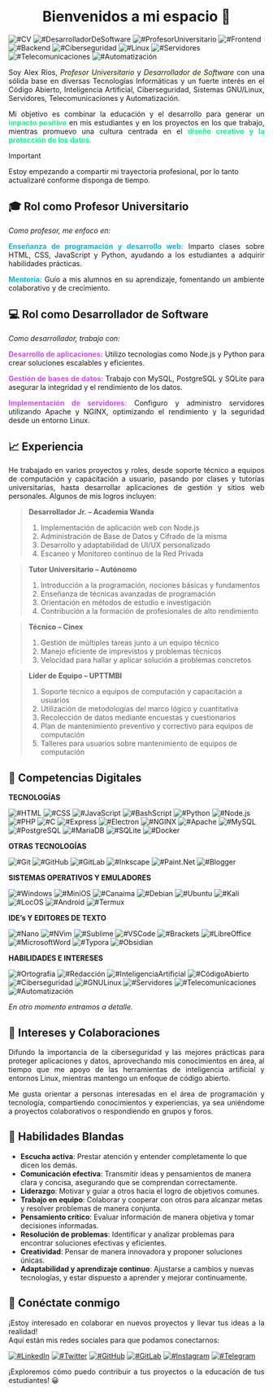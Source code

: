# <center>Bienvenidos a mi espacio 👋</center>

![#CV](https://img.shields.io/badge/%23CV-3498db) ![#DesarrolladorDeSoftware](https://img.shields.io/badge/%23DesarrolladorDeSoftware-3498db) ![#ProfesorUniversitario](https://img.shields.io/badge/%23ProfesorUniversitario-3498db) ![#Frontend](https://img.shields.io/badge/%23Frontend-3498db) ![#Backend](https://img.shields.io/badge/%23Backend-3498db) ![#Ciberseguridad](https://img.shields.io/badge/%23Ciberseguridad-3498db) ![#Linux](https://img.shields.io/badge/%23Linux-3498db) ![#Servidores](https://img.shields.io/badge/%23Servidores-3498db) ![#Telecomunicaciones](https://img.shields.io/badge/%23Telecomunicaciones-3498db) ![#Automatización](https://img.shields.io/badge/%23Automatización-3498db)

<p align="justify">Soy Alex Ríos, <i style="text-decoration:underline #f8ff00">Profesor Universitario</i> y <i style="text-decoration:underline #f8ff00">Desarrollador de Software</i> con una sólida base en diversas Tecnologías Informáticas y un fuerte interés en el Código Abierto, Inteligencia Artificial, Ciberseguridad, Sistemas GNU/Linux, Servidores, Telecomunicaciones y Automatización.</p>

<p align="justify">Mi objetivo es combinar la educación y el desarrollo para generar un <b style="color:#00fd8b">impacto positivo</b> en mis estudiantes y en los proyectos en los que trabajo, mientras promuevo una cultura centrada en el <b style="color:#00fd8b">diseño creativo y la protección de los datos.</b></p>

> [!IMPORTANT]
> Estoy empezando a compartir mi trayectoria profesional, por lo tanto actualizaré conforme disponga de tiempo.

## 🎓 Rol como Profesor Universitario

*Como profesor, me enfoco en:*

<p align="justify"><b style="color:#00b8dd">Enseñanza de programación y desarrollo web:</b> Imparto clases sobre HTML, CSS, JavaScript y Python, ayudando a los estudiantes a adquirir habilidades prácticas.</p>
<p align="justify"><b style="color:#00b8dd">Mentoría:</b> Guío a mis alumnos en su aprendizaje, fomentando un ambiente colaborativo y de crecimiento.</p>

## 💻 Rol como Desarrollador de Software

*Como desarrollador, trabajo con:*

<p align="justify"><b style="color:#d844fa">Desarrollo de aplicaciones:</b> Utilizo tecnologías como Node.js y Python para crear soluciones escalables y eficientes.</p>
<p align="justify"><b style="color:#d844fa">Gestión de bases de datos:</b> Trabajo con MySQL, PostgreSQL y SQLite para asegurar la integridad y el rendimiento de los datos.</p>
<p align="justify"><b style="color:#d844fa">Implementación de servidores:</b> Configuro y administro servidores utilizando Apache y NGINX, optimizando el rendimiento y la seguridad desde un entorno Linux.</p>

## 📈 Experiencia

<p align="justify">He trabajado en varios proyectos y roles, desde soporte técnico a equipos de computación y capacitación a usuario, pasando por clases y tutorías universitarias, hasta desarrollar aplicaciones de gestión y sitios web personales. Algunos de mis logros incluyen:</p>

> **Desarrollador Jr. –  Academia Wanda**
> 
> 1. Implementación de aplicación web con Node.js
> 2. Administración de Base de Datos y Cifrado de la misma
> 3. Desarrollo y adaptabilidad de UI/UX personalizado
> 4. Escaneo y Monitoreo continuo de la Red Privada

> **Tutor Universitario –  Autónomo**
> 
> 1. Introducción a la programación, nociones básicas y fundamentos
> 2. Enseñanza de técnicas avanzadas de programación
> 3. Orientación en métodos de estudio e investigación
> 4. Contribución a la formación de profesionales de alto rendimiento

> **Técnico – Cinex**
> 
> 1. Gestión de múltiples tareas junto a un equipo técnico
> 2. Manejo eficiente de imprevistos y problemas técnicos
> 3. Velocidad para hallar y aplicar solución a problemas concretos

> **Líder de Equipo – UPTTMBI**
> 
> 1. Soporte técnico a equipos de computación y capacitación a usuarios
> 2. Utilización de metodologías del marco lógico y cuantitativa
> 3. Recolección de datos mediante encuestas y cuestionarios
> 4. Plan de mantenimiento preventivo y correctivo para equipos de computación
> 5. Talleres para usuarios sobre mantenimiento de equipos de computación

## 🔧 Competencias Digitales

**TECNOLOGÍAS**

![#HTML](https://img.shields.io/badge/HTML-E34F26?logo=html5&logoColor=fff&style=flat) ![#CSS](https://img.shields.io/badge/CSS-1572B6?logo=css3&logoColor=fff&style=flat) ![#JavaScript](https://img.shields.io/badge/JavaScript-F7DF1E?logo=javascript&logoColor=000&style=flat) ![#BashScript](https://img.shields.io/badge/Bash_Script-4EAA25?logo=gnubash&logoColor=fff&style=flat) ![#Python](https://img.shields.io/badge/Python-3776AB?logo=python&logoColor=fff&style=flat) ![#Node.js](https://img.shields.io/badge/Node.js-339933?logo=nodedotjs&logoColor=fff&style=flat) ![#PHP](https://img.shields.io/badge/PHP-777BB4?logo=php&logoColor=fff&style=flat) ![#C](https://img.shields.io/badge/C-A8B9CC?logo=c&logoColor=fff&style=flat) ![#Express](https://img.shields.io/badge/Express-000000?logo=express&logoColor=fff&style=flat) ![#Electron](https://img.shields.io/badge/Electron-47848F?logo=electron&logoColor=fff&style=flat) ![#NGINX](https://img.shields.io/badge/NGINX-009639?logo=nginx&logoColor=fff&style=flat) ![#Apache](https://img.shields.io/badge/Apache-D22128?logo=apache&logoColor=fff&style=flat) ![#MySQL](https://img.shields.io/badge/MySQL-4479A1?logo=mysql&logoColor=fff&style=flat) ![#PostgreSQL](https://img.shields.io/badge/PostgreSQL-336791?logo=postgresql&logoColor=fff&style=flat) ![#MariaDB](https://img.shields.io/badge/MariaDB-003545?logo=mariadb&logoColor=fff&style=flat) ![#SQLite](https://img.shields.io/badge/SQLite-003B57?logo=sqlite&logoColor=fff&style=flat) ![#Docker](https://img.shields.io/badge/Docker-2496ED?logo=docker&logoColor=fff&style=flat)

**OTRAS TECNOLOGÍAS**

![#Git](https://img.shields.io/badge/Git-F05032?logo=git&logoColor=fff&style=flat) ![#GitHub](https://img.shields.io/badge/GitHub-181717?logo=github&logoColor=fff&style=flat) ![#GitLab](https://img.shields.io/badge/GitLab-FC6D26?logo=gitlab&logoColor=fff&style=flat) ![#Inkscape](https://img.shields.io/badge/Inkscape-000000?logo=inkscape&logoColor=fff&style=flat) ![#Paint.Net](https://img.shields.io/badge/Paint.Net-1E1E1E?logo=microsoftpaint&logoColor=fff&style=flat) ![#Blogger](https://img.shields.io/badge/Blogger-FF5722?logo=blogger&logoColor=fff&style=flat)

**SISTEMAS OPERATIVOS Y EMULADORES**

![#Windows](https://img.shields.io/badge/Windows-0078D6?logo=windows&logoColor=fff&style=flat) ![#MiniOS](https://img.shields.io/badge/MiniOS-0078D6?logo=windows&logoColor=fff&style=flat) ![#Canaima](https://img.shields.io/badge/Canaima-E21832?logo=canaima&logoColor=fff&style=flat) ![#Debian](https://img.shields.io/badge/Debian-A81D33?logo=debian&logoColor=fff&style=flat) ![#Ubuntu](https://img.shields.io/badge/Ubuntu-E95420?logo=ubuntu&logoColor=fff&style=flat) ![#Kali](https://img.shields.io/badge/Kali-557C94?logo=kalilinux&logoColor=fff&style=flat) ![#LocOS](https://img.shields.io/badge/LocOS-0078D6?logo=windows&logoColor=fff&style=flat) ![#Android](https://img.shields.io/badge/Android-3DDC84?logo=android&logoColor=fff&style=flat) ![#Termux](https://img.shields.io/badge/Termux-000000?logo=termux&logoColor=fff&style=flat)

**IDE’s Y EDITORES DE TEXTO**

![#Nano](https://img.shields.io/badge/Nano-4A8FFF?logo=gnu&logoColor=fff&style=flat) ![#NVim](https://img.shields.io/badge/NVim-57A143?logo=neovim&logoColor=fff&style=flat) ![#Sublime](https://img.shields.io/badge/Sublime_Text-FF9800?logo=sublimetext&logoColor=fff&style=flat) ![#VSCode](https://img.shields.io/badge/VS_Code-007ACC?logo=visualstudiocode&logoColor=fff&style=flat) ![#Brackets](https://img.shields.io/badge/Brackets-4285F4?logo=brackets&logoColor=fff&style=flat) ![#LibreOffice](https://img.shields.io/badge/LibreOffice-18A303?logo=libreoffice&logoColor=fff&style=flat) ![#MicrosoftWord](https://img.shields.io/badge/Microsoft_Word-2B579A?logo=microsoftword&logoColor=fff&style=flat) ![#Typora](https://img.shields.io/badge/Typora-ffe?logo=typora&logoColor=000&style=flat) ![#Obsidian](https://img.shields.io/badge/Obsidian-483699?logo=obsidian&logoColor=fff&style=flat)

**HABILIDADES E INTERESES**

![#Ortografía](https://img.shields.io/badge/Ortografía-ffe) ![#Redacción](https://img.shields.io/badge/Redacción-ffe) ![#InteligenciaArtificial](https://img.shields.io/badge/Inteligencia_Artificial-4B0082) ![#CódigoAbierto](https://img.shields.io/badge/Código_Abierto-F34F29?logo=opensourceinitiative&logoColor=fff&style=flat) ![#Ciberseguridad](https://img.shields.io/badge/Ciberseguridad-000000?logo=defensecode&logoColor=fff&style=flat) ![#GNULinux](https://img.shields.io/badge/GNU/Linux-A81D33?logo=linux&logoColor=fff&style=flat) ![#Servidores](https://img.shields.io/badge/Servidores-FF6C37) ![#Telecomunicaciones](https://img.shields.io/badge/Telecomunicaciones-00A1E0) ![#Automatización](https://img.shields.io/badge/Automatización-FFD700)

*En otro momento entramos a detalle.*

## 🤝 Intereses y Colaboraciones

<p align="justify">Difundo la importancia de la ciberseguridad y las mejores prácticas para proteger aplicaciones y datos, aprovechando mis conocimientos en área, al tiempo que me apoyo de las herramientas de inteligencia artificial y entornos Linux, mientras mantengo un enfoque de código abierto.</p>

<p align="justify">Me gusta orientar a personas interesadas en el área de programación y tecnología, compartiendo conocimientos y experiencias, ya sea uniéndome a proyectos colaborativos o respondiendo en grupos y foros.</p>

## 🧠 Habilidades Blandas

- **Escucha activa**: Prestar atención y entender completamente lo que dicen los demás.
- **Comunicación efectiva**: Transmitir ideas y pensamientos de manera clara y concisa, asegurando que se comprendan correctamente.
- **Liderazgo**: Motivar y guiar a otros hacia el logro de objetivos comunes.
- **Trabajo en equipo**: Colaborar y cooperar con otros para alcanzar metas y resolver problemas de manera conjunta.
- **Pensamiento crítico**: Evaluar información de manera objetiva y tomar decisiones informadas.
- **Resolución de problemas**: Identificar y analizar problemas para encontrar soluciones efectivas y eficientes.
- **Creatividad**: Pensar de manera innovadora y proponer soluciones únicas.
- **Adaptabilidad y aprendizaje continuo**: Ajustarse a cambios y nuevas tecnologías, y estar dispuesto a aprender y mejorar continuamente.

## 📱 Conéctate conmigo

<p align="justify">¡Estoy interesado en colaborar en nuevos proyectos y llevar tus ideas a la realidad!<br>Aquí están mis redes sociales para que podamos conectarnos:</p>

[![#LinkedIn](https://img.shields.io/badge/LinkedIn-0A66C2?logo=linkedin&logoColor=fff&style=flat)](https://www.linkedin.com/in/devalexrios) [![#Twitter](https://img.shields.io/badge/X%20(Twitter)-000?logo=x&logoColor=fff&style=flat)](https://twitter.com/devalexrios) [![#GitHub](https://img.shields.io/badge/GitHub-181717?logo=github&logoColor=fff&style=flat)](https://github.com/devalexrios) [![#GitLab](https://img.shields.io/badge/GitLab-FC6D26?logo=gitlab&logoColor=fff&style=flat)](https://gitlab.com/devalexrios) [![#Instagram](https://img.shields.io/badge/Instagram-E4405F?logo=instagram&logoColor=fff&style=flat)](https://instagram.com/devalexrios) [![#Telegram](https://img.shields.io/badge/Telegram-26A5E4?logo=telegram&logoColor=fff&style=flat)](https://t.me/devalexrios)

<p align="justify">¡Exploremos cómo puedo contribuir a tus proyectos o la educación de tus estudiantes! 😀</p>

